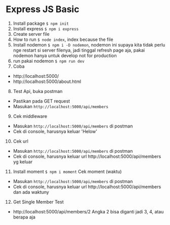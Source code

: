 # Express JS Basic

1. Install package `$ npm init`
2. Install express `$ npm i express`
3. Create server file
4. How to run `$ node index`, index because the file
5. Install nodemon `$ npm i -D nodemon`, nodemon ini supaya kita tidak perlu nge restart si server filenya, jadi tinggal refresh page aja, pakai nodemon hanya untuk develop not for production
6. run pakai nodemon `$ npm run dev`
7. Coba

- http://localhost:5000/
- http://localhost:5000/about.html

8. Test Api, buka postman

- Pastikan pada GET request
- Masukan `http://localhost:5000/api/members`

9. Cek middleware

- Masukan `http://localhost:5000/api/members` di postman
- Cek di console, harusnya keluar 'Helow'

10. Cek url

- Masukan `http://localhost:5000/api/members` di postman
- Cek di console, harusnya keluar url http://localhost:5000/api/members yg keluar

11. Install moment `$ npm i moment`
    Cek moment (waktu)

- Masukan `http://localhost:5000/api/members` di postman
- Cek di console, harusnya keluar url http://localhost:5000/api/members dan ada waktuny

12. Get Single Member
    Test

- http://localhost:5000/api/members/2
  Angka 2 bisa diganti jadi 3, 4, atau berapa aja
